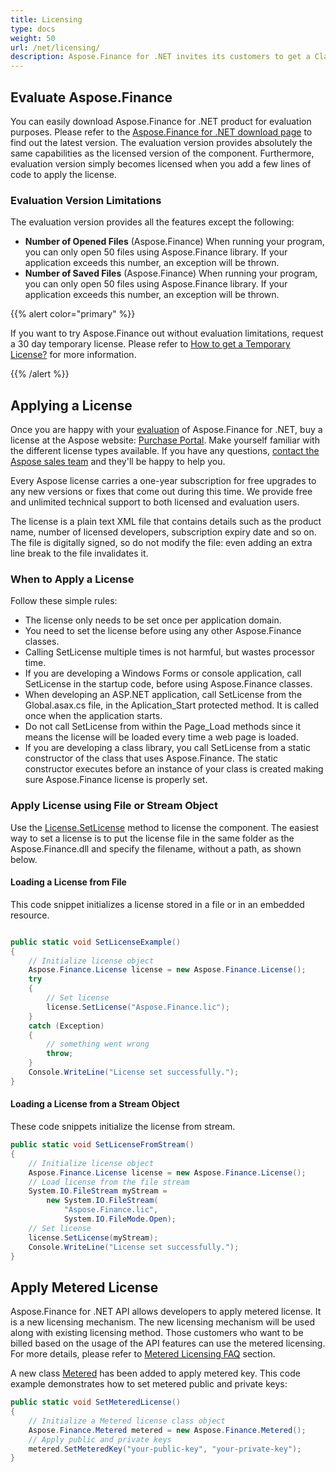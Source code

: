 ```yaml
---
title: Licensing
type: docs
weight: 50
url: /net/licensing/
description: Aspose.Finance for .NET invites its customers to get a Classic license and Metered License. As well as use a limited license to better explore the product.
---
```


## **Evaluate Aspose.Finance**
You can easily download Aspose.Finance for .NET product for evaluation purposes. Please refer to the [Aspose.Finance for .NET download page](https://www.nuget.org/packages/Aspose.Finance/) to find out the latest version. The evaluation version provides absolutely the same capabilities as the licensed version of the component. Furthermore, evaluation version simply becomes licensed when you add a few lines of code to apply the license.

### **Evaluation Version Limitations**
The evaluation version provides all the features except the following:

- **Number of Opened Files** (Aspose.Finance) When running your program, you can only open 50 files using Aspose.Finance library. If your application exceeds this number, an exception will be thrown.
- **Number of Saved Files** (Aspose.Finance) When running your program, you can only open 50 files using Aspose.Finance library. If your application exceeds this number, an exception will be thrown.

{{% alert color="primary" %}} 

If you want to try Aspose.Finance out without evaluation limitations, request a 30 day temporary license. Please refer to [How to get a Temporary License?](https://purchase.aspose.com/temporary-license) for more information.

{{% /alert %}} 
## **Applying a License**
Once you are happy with your [evaluation](https://downloads.aspose.com/finance/net) of Aspose.Finance for .NET, buy a license at the Aspose website: [Purchase Portal](https://purchase.aspose.com/buy). Make yourself familiar with the different license types available. If you have any questions, [contact the Aspose sales team](https://about.aspose.com/contact) and they'll be happy to help you.

Every Aspose license carries a one-year subscription for free upgrades to any new versions or fixes that come out during this time. We provide free and unlimited technical support to both licensed and evaluation users.

The license is a plain text XML file that contains details such as the product name, number of licensed developers, subscription expiry date and so on. The file is digitally signed, so do not modify the file: even adding an extra line break to the file invalidates it.
### **When to Apply a License**
Follow these simple rules:

- The license only needs to be set once per application domain.
- You need to set the license before using any other Aspose.Finance classes.
- Calling SetLicense multiple times is not harmful, but wastes processor time.
- If you are developing a Windows Forms or console application, call SetLicense in the startup code, before using Aspose.Finance classes.
- When developing an ASP.NET application, call SetLicense from the Global.asax.cs file, in the Aplication_Start protected method. It is called once when the application starts.
- Do not call SetLicense from within the Page_Load methods since it means the license will be loaded every time a web page is loaded.
- If you are developing a class library, you call SetLicense from a static constructor of the class that uses Aspose.Finance. The static constructor executes before an instance of your class is created making sure Aspose.Finance license is properly set.
### **Apply License using File or Stream Object**
Use the [License.SetLicense](https://apireference.aspose.com/finance/net/aspose.finance/license) method to license the component. The easiest way to set a license is to put the license file in the same folder as the Aspose.Finance.dll and specify the filename, without a path, as shown below.
#### **Loading a License from File**
This code snippet initializes a license stored in a file or in an embedded resource.

```csharp

public static void SetLicenseExample()
{
    // Initialize license object
    Aspose.Finance.License license = new Aspose.Finance.License();
    try
    {
        // Set license
        license.SetLicense("Aspose.Finance.lic");
    }
    catch (Exception)
    {
        // something went wrong
        throw;
    }
    Console.WriteLine("License set successfully.");
}
```
#### **Loading a License from a Stream Object**
These code snippets initialize the license from stream.

```csharp
public static void SetLicenseFromStream()
{
    // Initialize license object
    Aspose.Finance.License license = new Aspose.Finance.License();
    // Load license from the file stream
    System.IO.FileStream myStream =
        new System.IO.FileStream(
            "Aspose.Finance.lic",
            System.IO.FileMode.Open);
    // Set license
    license.SetLicense(myStream);
    Console.WriteLine("License set successfully.");
}
```
## **Apply Metered License**
Aspose.Finance for .NET API allows developers to apply metered license. It is a new licensing mechanism. The new licensing mechanism will be used along with existing licensing method. Those customers who want to be billed based on the usage of the API features can use the metered licensing. For more details, please refer to [Metered Licensing FAQ](https://purchase.aspose.com/faqs/licensing/metered) section.

A new class [Metered](https://apireference.aspose.com/finance/net/aspose.finance/metered) has been added to apply metered key. This code example demonstrates how to set metered public and private keys:

```csharp
public static void SetMeteredLicense()
{
    // Initialize a Metered license class object
    Aspose.Finance.Metered metered = new Aspose.Finance.Metered();
    // Apply public and private keys
    metered.SetMeteredKey("your-public-key", "your-private-key");
}
```
